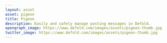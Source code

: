 ```yaml
---
layout: asset
asset: pigeon
title: Pigeon
description: Easily and safely manage posting messages in Defold.
opengraph_image: https://www.defold.com/images/assets/pigeon-thumb.jpg
twitter_image: https://www.defold.com/images/assets/pigeon-thumb.jpg
---
```

